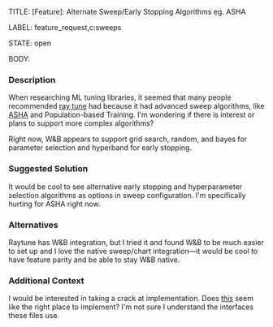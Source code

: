 TITLE:
[Feature]: Alternate Sweep/Early Stopping Algorithms eg. ASHA

LABEL:
feature_request,c:sweeps

STATE:
open

BODY:
### Description

When researching ML tuning libraries, it seemed that many people recommended [ray tune](https://www.ray.io/ray-tune) had because it had advanced sweep algorithms, like [ASHA](https://blog.ml.cmu.edu/2018/12/12/massively-parallel-hyperparameter-optimization/) and Population-based Training. I'm wondering if there is interest or plans to support more complex algorithms?

Right now, W&B appears to support grid search, random, and bayes for parameter selection and hyperband for early stopping. 

### Suggested Solution

It would be cool to see alternative early stopping and hyperparameter selection algorithms as options in sweep configuration. I'm specifically hurting for ASHA right now.

### Alternatives

Raytune has W&B integration, but I tried it and found W&B to be much easier to set up and I love the native sweep/chart integration—it would be cool to have feature parity and be able to stay W&B native.


### Additional Context

I would be interested in taking a crack at implementation. Does [this](https://github.com/wandb/sweeps/tree/master/src/sweeps) seem like the right place to implement? I'm not sure I understand the interfaces these files use.

